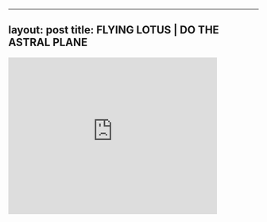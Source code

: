 

---
layout: post
title: FLYING LOTUS | DO THE ASTRAL PLANE
---


<iframe width="420" height="315" src="http://www.youtube.com/embed/yYHypCyo7ZY" frameborder="0" allowfullscreen></iframe>

